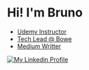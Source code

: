 # Hi! I'm Bruno

* [Udemy Instructor](https://www.udemy.com/user/bruno-benicio-do-nascimento/)
* [Tech Lead @ Bowe](https://bowe.com.br/)
* [Medium Writter](https://medium.com/@brunobnasciment)

[![My Linkedin Profile](https://i0.wp.com/futurebehind.com/wp-content/uploads/2016/06/linkedin-logo-reduzido.png?resize=50%2C50)](https://www.linkedin.com/in/brunobnascimento/)
